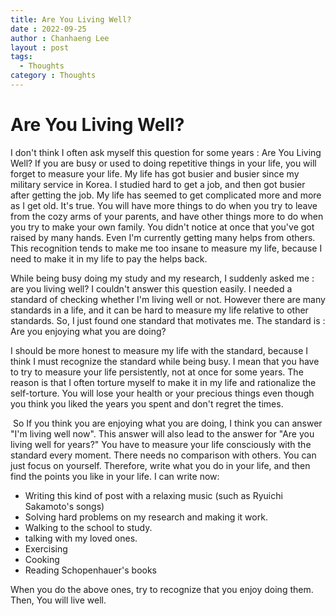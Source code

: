 ```yaml
---
title: Are You Living Well?
date : 2022-09-25
author : Chanhaeng Lee
layout : post
tags:
  - Thoughts
category : Thoughts
---
```




# Are You Living Well?

 I don't think I often ask myself this question for some years : Are You Living Well? If you are busy or used to doing repetitive things in your life, you will forget to measure your life. My life has got busier and busier since my military service in Korea. I studied hard to get a job, and then got busier after getting the job. My life has seemed to get complicated more and more as I get old. It's true. You will have more things to do when you try to leave from the cozy arms of your parents, and have other things more to do when you try to make your own family. You didn't notice at once that you've got raised by many hands. Even I'm currently getting many helps from others. This recognition tends to make me too insane to measure my life, because I need to make it in my life to pay the helps back. 

 While being busy doing my study and my research, I suddenly asked me : are you living well? I couldn't answer this question easily. I needed a standard of checking whether I'm living well or not. However there are many standards in a life, and it can be hard to measure my life relative to other standards. So, I just found one standard that motivates me. The standard is : Are you enjoying what you are doing?

 I should be more honest to measure my life with the standard, because I think I must recognize the standard while being busy. I mean that you have to try to measure your life persistently, not at once for some years. The reason is that I often torture myself to make it in my life and rationalize the self-torture. You will lose your health or your precious things even though you think you liked the years you spent and don't regret the times. 

​	So If you think you are enjoying what you are doing, I think you can answer "I'm living well now". This answer will also lead to the answer for "Are you living well for years?" You have to measure your life consciously with the standard every moment. There needs no comparison with others. You can just focus on yourself. Therefore, write what you do in your life, and then find the points you like in your life. I can write now:

* Writing this kind of post with a relaxing music (such as Ryuichi Sakamoto's songs)
* Solving hard problems on my research and making it work.
* Walking to the school to study.
* talking with my loved ones.
* Exercising
* Cooking
* Reading Schopenhauer's books

When you do the above ones, try to recognize that you enjoy doing them. Then, You will live well.